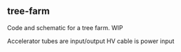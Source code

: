 ## tree-farm
Code and schematic for a tree farm.
WIP

Accelerator tubes are input/output
HV cable is power input
